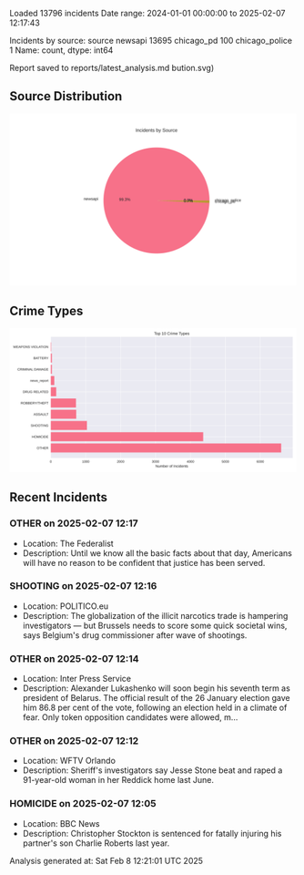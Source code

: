 
Loaded 13796 incidents
Date range: 2024-01-01 00:00:00 to 2025-02-07 12:17:43

Incidents by source:
source
newsapi           13695
chicago_pd          100
chicago_police        1
Name: count, dtype: int64

Report saved to reports/latest_analysis.md
bution.svg)

## Source Distribution
![Source Distribution](images/source_distribution.svg)

## Crime Types
![Crime Types](images/crime_types.svg)

## Recent Incidents

### OTHER on 2025-02-07 12:17
- Location: The Federalist
- Description: Until we know all the basic facts about that day, Americans will have no reason to be confident that justice has been served.


### SHOOTING on 2025-02-07 12:16
- Location: POLITICO.eu
- Description: The globalization of the illicit narcotics trade is hampering investigators — but Brussels needs to score some quick societal wins, says Belgium's drug commissioner after wave of shootings.


### OTHER on 2025-02-07 12:14
- Location: Inter Press Service
- Description: Alexander Lukashenko will soon begin his seventh term as president of Belarus. The official result of the 26 January election gave him 86.8 per cent of the vote, following an election held in a climate of fear. Only token opposition candidates were allowed, m…


### OTHER on 2025-02-07 12:12
- Location: WFTV Orlando
- Description: Sheriff's investigators say Jesse Stone beat and raped a 91-year-old woman in her Reddick home last June.


### HOMICIDE on 2025-02-07 12:05
- Location: BBC News
- Description: Christopher Stockton is sentenced for fatally injuring his partner's son Charlie Roberts last year.

Analysis generated at: Sat Feb  8 12:21:01 UTC 2025
